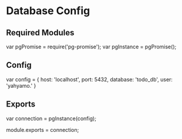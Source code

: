 # Database Config

## Required Modules
var pgPromise = require('pg-promise');
var pgInstance = pgPromise();
## Config
var config = {
  host: 'localhost',
  port: 5432,
  database: 'todo_db',
  user: 'yahyamo.'
}
## Exports
var connection = pgInstance(config);

module.exports = connection;